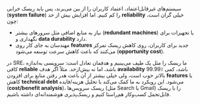 سیستم‌های غیرقابل‌اعتماد، اعتماد کاربران را از بین می‌برند، پس باید ریسک خرابی (**system failure**) را کم کنیم. اما افزایش بیش از حد **reliability** خیلی گران است، چون:

- نیاز به منابع اضافی مثل سرورهای بیشتر (**redundant machines**) یا تجهیزات برای نگهداری و **data durability** دارد.
- مهندسان به جای کار روی **features** جدید برای کاربران، روی کاهش ریسک تمرکز می‌کنند که باعث کاهش سرعت توسعه می‌شود (**opportunity cost**).


در SRE، ما ریسک را مثل یک طیف می‌بینیم و هدفمان تعادل است: سرویسی به‌اندازه کافی **reliable** باشد، اما نه بیش‌ازحد. مثلاً اگر هدف **availability** 99.99٪ باشد، کمی بالاتر خوب است، ولی خیلی بیشتر از آن باعث هدر رفتن منابع برای افزودن **features** یا کاهش **technical debt** می‌شود. این رویکرد به ما کمک می‌کند با تحلیل هزینه/فایده (**cost/benefit analysis**)، ریسک سرویس‌ها (مثل Search یا Gmail) را با ریسک قابل‌تحمل کسب‌وکار هم‌راستا کنیم و ریسک‌پذیری هوشمندانه‌ای داشته باشیم.